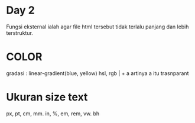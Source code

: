 
######


# Day 2
Fungsi eksternal ialah agar file html tersebut tidak terlalu panjang dan lebih terstruktur.


# COLOR
gradasi : linear-gradient(blue, yellow)
hsl, rgb | + a artinya a itu trasnparant 

# Ukuran size text
px, pt, cm, mm. in,
%, em, rem, vw. bh
